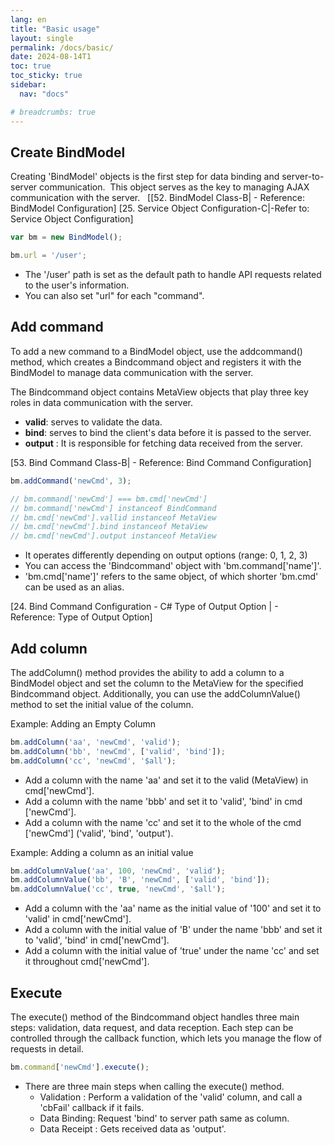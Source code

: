 ```yaml
---
lang: en
title: "Basic usage"
layout: single
permalink: /docs/basic/
date: 2024-08-14T1
toc: true
toc_sticky: true
sidebar:
  nav: "docs"

# breadcrumbs: true
---
```

## Create BindModel

Creating 'BindModel' objects is the first step for data binding and server-to-server communication.
 This object serves as the key to managing AJAX communication with the server.
 
[[52. BindModel Class-B| - Reference: BindModel Configuration]
[25. Service Object Configuration-C|-Refer to: Service Object Configuration]

```js
var bm = new BindModel();

bm.url = '/user';
```
- The '/user' path is set as the default path to handle API requests related to the user's information.
- You can also set "url" for each "command".


## Add command

To add a new command to a BindModel object, use the addcommand() method, which creates a Bindcommand object and registers it with the BindModel to manage data communication with the server.

The Bindcommand object contains MetaView objects that play three key roles in data communication with the server.
- **valid**: serves to validate the data.
- **bind**: serves to bind the client's data before it is passed to the server. 
- **output** : It is responsible for fetching data received from the server.

[53. Bind Command Class-B| - Reference: Bind Command Configuration]

```js
bm.addCommand('newCmd', 3);

// bm.command['newCmd'] === bm.cmd['newCmd']
// bm.command['newCmd'] instanceof BindCommand
// bm.cmd['newCmd'].vallid instanceof MetaView
// bm.cmd['newCmd'].bind instanceof MetaView
// bm.cmd['newCmd'].output instanceof MetaView
```
- It operates differently depending on output options (range: 0, 1, 2, 3)
- You can access the 'Bindcommand' object with 'bm.command['name']'.
- 'bm.cmd['name']' refers to the same object, of which shorter 'bm.cmd' can be used as an alias.

[24. Bind Command Configuration - C# Type of Output Option | - Reference: Type of Output Option]


## Add column

The addColumn() method provides the ability to add a column to a BindModel object and set the column to the MetaView for the specified Bindcommand object. Additionally, you can use the addColumnValue() method to set the initial value of the column.

Example: Adding an Empty Column
```js
bm.addColumn('aa', 'newCmd', 'valid');
bm.addColumn('bb', 'newCmd', ['valid', 'bind']);
bm.addColumn('cc', 'newCmd', '$all');
```
- Add a column with the name 'aa' and set it to the valid (MetaView) in cmd['newCmd'].
- Add a column with the name 'bbb' and set it to 'valid', 'bind' in cmd ['newCmd'].
- Add a column with the name 'cc' and set it to the whole of the cmd ['newCmd'] ('valid', 'bind', 'output').

Example: Adding a column as an initial value
```js
bm.addColumnValue('aa', 100, 'newCmd', 'valid');
bm.addColumnValue('bb', 'B', 'newCmd', ['valid', 'bind']);
bm.addColumnValue('cc', true, 'newCmd', '$all');
```
- Add a column with the 'aa' name as the initial value of '100' and set it to 'valid' in cmd['newCmd'].
- Add a column with the initial value of 'B' under the name 'bbb' and set it to 'valid', 'bind' in cmd['newCmd'].
- Add a column with the initial value of 'true' under the name 'cc' and set it throughout cmd['newCmd'].

## Execute

The execute() method of the Bindcommand object handles three main steps: validation, data request, and data reception. Each step can be controlled through the callback function, which lets you manage the flow of requests in detail.

```js
bm.command['newCmd'].execute();
```
- There are three main steps when calling the execute() method.
	- Validation : Perform a validation of the 'valid' column, and call a 'cbFail' callback if it fails.
	- Data Binding: Request 'bind' to server path same as column.
	- Data Receipt : Gets received data as 'output'.
